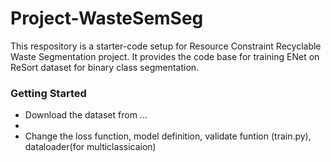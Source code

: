 # Project-WasteSemSeg
This respository is a starter-code setup for Resource Constraint Recyclable Waste Segmentation project. It provides the code base for training ENet on ReSort dataset for binary class segmentation.

### Getting Started
* Download the dataset from ...
* 
* Change the loss function, model definition, validate funtion (train.py), dataloader(for multiclassicaion)

